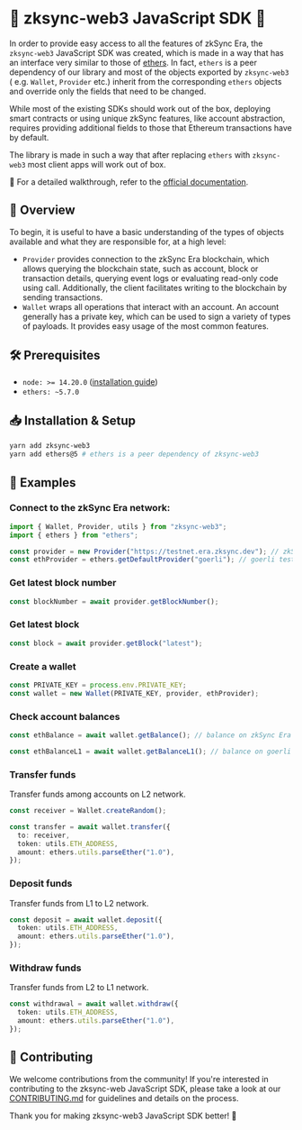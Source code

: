 # 🚀 zksync-web3 JavaScript SDK 🚀


In order to provide easy access to all the features of zkSync Era, the `zksync-web3` JavaScript SDK was created,
which is made in a way that has an interface very similar to those of [ethers](https://docs.ethers.io/v5/). In
fact, `ethers` is a peer dependency of our library and most of the objects exported by `zksync-web3` (
e.g. `Wallet`, `Provider` etc.) inherit from the corresponding `ethers` objects and override only the fields that need
to be changed.

While most of the existing SDKs should work out of the box, deploying smart contracts or using unique zkSync features,
like account abstraction, requires providing additional fields to those that Ethereum transactions have by default.

The library is made in such a way that after replacing `ethers` with `zksync-web3` most client apps will work out of
box.


🔗 For a detailed walkthrough, refer to the [official documentation](https://era.zksync.io/docs/api/js/).

## 📌 Overview

To begin, it is useful to have a basic understanding of the types of objects available and what they are responsible for, at a high level:

- `Provider` provides connection to the zkSync Era blockchain, which allows querying the blockchain state, such as account, block or transaction details,
  querying event logs or evaluating read-only code using call. Additionally, the client facilitates writing to the blockchain by sending
  transactions.
- `Wallet` wraps all operations that interact with an account. An account generally has a private key, which can be used to sign a variety of
  types of payloads. It provides easy usage of the most common features.

## 🛠 Prerequisites

- `node: >= 14.20.0` ([installation guide](https://nodejs.org/en/download/package-manager))
- `ethers: ~5.7.0`

## 📥 Installation & Setup

```bash
yarn add zksync-web3
yarn add ethers@5 # ethers is a peer dependency of zksync-web3
```

## 📝 Examples

### Connect to the zkSync Era network:

```ts
import { Wallet, Provider, utils } from "zksync-web3";
import { ethers } from "ethers";

const provider = new Provider("https://testnet.era.zksync.dev"); // zkSync Era testnet (L2)
const ethProvider = ethers.getDefaultProvider("goerli"); // goerli testnet (L1)
```

### Get latest block number

```ts
const blockNumber = await provider.getBlockNumber();
```

### Get latest block

```ts
const block = await provider.getBlock("latest");
```

### Create a wallet

```ts
const PRIVATE_KEY = process.env.PRIVATE_KEY;
const wallet = new Wallet(PRIVATE_KEY, provider, ethProvider);
```

### Check account balances

```ts
const ethBalance = await wallet.getBalance(); // balance on zkSync Era network

const ethBalanceL1 = await wallet.getBalanceL1(); // balance on goerli network
```


### Transfer funds

Transfer funds among accounts on L2 network.
```ts
const receiver = Wallet.createRandom();

const transfer = await wallet.transfer({
  to: receiver,
  token: utils.ETH_ADDRESS,
  amount: ethers.utils.parseEther("1.0"),
});
```

### Deposit funds

Transfer funds from L1 to L2 network.
```ts
const deposit = await wallet.deposit({
  token: utils.ETH_ADDRESS,
  amount: ethers.utils.parseEther("1.0"),
});
```

### Withdraw funds

Transfer funds from L2 to L1 network.
```ts
const withdrawal = await wallet.withdraw({
  token: utils.ETH_ADDRESS,
  amount: ethers.utils.parseEther("1.0"),
});
```

## 🤝 Contributing

We welcome contributions from the community! If you're interested in contributing to the zksync-web JavaScript SDK,
please take a look at our [CONTRIBUTING.md](./.github/CONTRIBUTING.md) for guidelines and details on the process.

Thank you for making zksync-web3 JavaScript SDK better! 🙌
